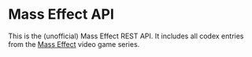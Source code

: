# Mass Effect API

This is the (unofficial) Mass Effect REST API. It includes all codex entries from the [Mass Effect](https://www.ea.com/games/mass-effect/mass-effect-legendary-edition) video game series.

<!-- ## WIP

I'm still working on making this API available to everyone with a special user auth key. Until then it will remained locked. -->

